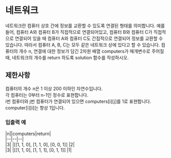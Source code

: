 # 네트워크
네트워크란 컴퓨터 상호 간에 정보를 교환할 수 있도록 연결된 형태를 의미합니다. 예를 들어, 컴퓨터 A와 컴퓨터 B가 직접적으로 연결되어있고, 컴퓨터 B와 컴퓨터 C가 직접적으로 연결되어 있을 때 컴퓨터 A와 컴퓨터 C도 간접적으로 연결되어 정보를 교환할 수 있습니다. 따라서 컴퓨터 A, B, C는 모두 같은 네트워크 상에 있다고 할 수 있습니다.
컴퓨터의 개수 n, 연결에 대한 정보가 담긴 2차원 배열 computers가 매개변수로 주어질 때, 네트워크의 개수를 return 하도록 solution 함수를 작성하시오.
## 제한사항  
컴퓨터의 개수 n은 1 이상 200 이하인 자연수입니다.  
각 컴퓨터는 0부터 n-1인 정수로 표현합니다.  
i번 컴퓨터와 j번 컴퓨터가 연결되어 있으면 computers[i][j]를 1로 표현합니다.  
computer[i][i]는 항상 1입니다.  
### 입출력 예
|n||computers|return|  
|--|--|--|  
|3|	|[[1, 1, 0], [1, 1, 0], [0, 0, 1]]	|2|  
|3|	|[[1, 1, 0], [1, 1, 1], [0, 1, 1]]	|1|  
